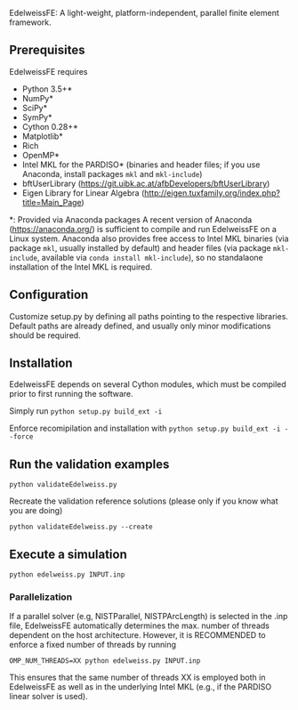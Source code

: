 EdelweissFE: A light-weight, platform-independent, parallel finite element framework.

## Prerequisites

EdelweissFE requires 
- Python 3.5+*
- NumPy*
- SciPy*
- SymPy*
- Cython 0.28+*
- Matplotlib*
- Rich
- OpenMP*
- Intel MKL for the PARDISO*  (binaries and header files; if you use Anaconda, install packages `mkl` and `mkl-include`)
- bftUserLibrary (https://git.uibk.ac.at/afbDevelopers/bftUserLibrary)
- Eigen Library for Linear Algebra (http://eigen.tuxfamily.org/index.php?title=Main_Page)

*: Provided via Anaconda packages
A recent version of Anaconda (https://anaconda.org/) is sufficient to compile and run EdelweissFE on a Linux system.
Anaconda also provides free access to Intel MKL binaries (via package `mkl`, usually installed by default) and header files (via package `mkl-include`, available via ```conda install mkl-include```), so no standalaone installation of the Intel MKL is required.

## Configuration

Customize setup.py by defining all paths pointing to the respective libraries.
Default paths are already defined, and usually only minor modifications should be required.

## Installation

EdelweissFE depends on several Cython modules, which must be compiled prior to first running the software.

Simply run
`python setup.py build_ext -i`

Enforce recomipilation and installation with
`python setup.py build_ext -i --force`

## Run the validation examples

`python validateEdelweiss.py`

Recreate the validation reference solutions (please only if you know what you are doing)

`python validateEdelweiss.py --create`

## Execute a simulation

`python edelweiss.py INPUT.inp`

### Parallelization

If a parallel solver (e.g, NISTParallel, NISTPArcLength) is selected in the .inp file, EdelweissFE  automatically determines the max. number of threads dependent on the host architecture.
However, it is RECOMMENDED to enforce a fixed number of threads by running

`OMP_NUM_THREADS=XX python edelweiss.py INPUT.inp`

This ensures that the same number of threads XX is employed both in EdelweissFE as well as in the underlying Intel MKL (e.g., if the PARDISO linear solver is used).

